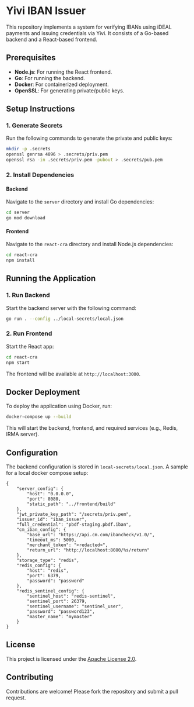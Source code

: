 # Yivi IBAN Issuer

This repository implements a system for verifying IBANs using iDEAL payments and issuing credentials via Yivi. It consists of a Go-based backend and a React-based frontend.

## Prerequisites

- **Node.js**: For running the React frontend.
- **Go**: For running the backend.
- **Docker**: For containerized deployment.
- **OpenSSL**: For generating private/public keys.

## Setup Instructions

### 1. Generate Secrets

Run the following commands to generate the private and public keys:

```bash
mkdir -p .secrets
openssl genrsa 4096 > .secrets/priv.pem
openssl rsa -in .secrets/priv.pem -pubout > .secrets/pub.pem
```

### 2. Install Dependencies

#### Backend
Navigate to the `server` directory and install Go dependencies:

```bash
cd server
go mod download
```

#### Frontend
Navigate to the `react-cra` directory and install Node.js dependencies:

```bash
cd react-cra
npm install
```

## Running the Application

### 1. Run Backend

Start the backend server with the following command:

```bash
go run . --config ../local-secrets/local.json
```

### 2. Run Frontend

Start the React app:

```bash
cd react-cra
npm start
```

The frontend will be available at `http://localhost:3000`.

## Docker Deployment

To deploy the application using Docker, run:

```bash
docker-compose up --build
```

This will start the backend, frontend, and required services (e.g., Redis, IRMA server).

## Configuration

The backend configuration is stored in `local-secrets/local.json`. A sample for a local docker compose setup:
```
{
    "server_config": {
        "host": "0.0.0.0",
        "port": 8080,
        "static_path": "../frontend/build"
    },
    "jwt_private_key_path": "/secrets/priv.pem",
    "issuer_id": "iban_issuer",
    "full_credential": "pbdf-staging.pbdf.iban",
    "cm_iban_config": {
        "base_url": "https://api.cm.com/ibancheck/v1.0/",
        "timeout_ms": 5000,
        "merchant_token": "<redacted>",
        "return_url": "http://localhost:8080/%s/return"
    },
    "storage_type": "redis",
    "redis_config": {
        "host": "redis",
        "port": 6379,
        "password": "password"
    },
    "redis_sentinel_config": {
        "sentinel_host": "redis-sentinel",
        "sentinel_port": 26379,
        "sentinel_username": "sentinel_user",
        "password": "password123",
        "master_name": "mymaster"
    }
}
```

## License

This project is licensed under the [Apache License 2.0](LICENSE).

## Contributing

Contributions are welcome! Please fork the repository and submit a pull request.